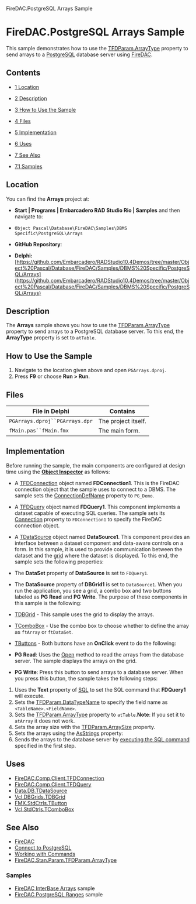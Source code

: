 FireDAC.PostgreSQL Arrays Sample[]()
# FireDAC.PostgreSQL Arrays Sample 


This sample demonstrates how to use the [TFDParam.ArrayType](http://docwiki.embarcadero.com/Libraries/en/FireDAC.Stan.Param.TFDParam.ArrayType) property to send arrays to a [PostgreSQL](http://docwiki.embarcadero.com/RADStudio/en/Connect_to_PostgreSQL_(FireDAC)) database server using [FireDAC](http://docwiki.embarcadero.com/RADStudio/en/FireDAC).
## Contents



* [1 Location](#Location)
* [2 Description](#Description)
* [3 How to Use the Sample](#How_to_Use_the_Sample)
* [4 Files](#Files)
* [5 Implementation](#Implementation)
* [6 Uses](#Uses)
* [7 See Also](#See_Also)

* [7.1 Samples](#Samples)


## Location 

You can find the **Arrays** project at:
* **Start | Programs | Embarcadero RAD Studio Rio | Samples** and then navigate to:

* `Object Pascal\Database\FireDAC\Samples\DBMS Specific\PostgreSQL\Arrays`

* **GitHub Repository**:

* **Delphi:**[https://github.com/Embarcadero/RADStudio10.4Demos/tree/master/Object%20Pascal/Database/FireDAC/Samples/DBMS%20Specific/PostgreSQL/Arrays](https://github.com/Embarcadero/RADStudio10.4Demos/tree/master/Object%20Pascal/Database/FireDAC/Samples/DBMS%20Specific/PostgreSQL/Arrays)

## Description 

The **Arrays** sample shows you how to use the [TFDParam.ArrayType](http://docwiki.embarcadero.com/Libraries/en/FireDAC.Stan.Param.TFDParam.ArrayType) property to send arrays to a PostgreSQL database server. To this end, the **ArrayType** property is set to `atTable`.
## How to Use the Sample 


1.  Navigate to the location given above and open `PGArrays.dproj`.
2.  Press **F9** or choose **Run > Run**.

## Files 



| File in Delphi               | Contains          |
|------------------------------|-------------------|
|`PGArrays.dproj``PGArrays.dpr`|The project itself.|
|`fMain.pas``fMain.fmx`        |The main form.     |


## Implementation 

Before running the sample, the main components are configured at design time using the **[Object Inspector](http://docwiki.embarcadero.com/RADStudio/en/Object_Inspector)** as follows:
*  A [TFDConnection](http://docwiki.embarcadero.com/Libraries/en/FireDAC.Comp.Client.TFDConnection) object named **FDConnection1**. This is the FireDAC connection object that the sample uses to connect to a DBMS. The sample sets the [ConnectionDefName](http://docwiki.embarcadero.com/Libraries/en/FireDAC.Comp.Client.TFDCustomConnection.ConnectionDefName) property to `PG_Demo`.

*  A [TFDQuery](http://docwiki.embarcadero.com/Libraries/en/FireDAC.Comp.Client.TFDQuery) object named **FDQuery1**. This component implements a dataset capable of executing SQL queries. The sample sets its [Connection](http://docwiki.embarcadero.com/Libraries/en/FireDAC.Comp.Client.TFDRdbmsDataSet.Connection) property to `FDConnection1` to specify the FireDAC connection object.

*  A [TDataSource](http://docwiki.embarcadero.com/Libraries/en/Data.DB.TDataSource) object named **DataSource1**. This component provides an interface between a dataset component and data-aware controls on a form. In this sample, it is used to provide communication between the dataset and the [grid](http://docwiki.embarcadero.com/Libraries/en/Vcl.DBGrids.TDBGrid) where the dataset is displayed. To this end, the sample sets the following properties:

*  The **DataSet** property of **DataSource** is set to `FDQuery1`.
*  The **DataSource** property of **DBGrid1** is set to `DataSource1`.
When you run the application, you see a grid, a combo box and two buttons labeled as **PG Read** and **PG Write**. The purpose of these components in this sample is the following:
* [TDBGrid](http://docwiki.embarcadero.com/Libraries/en/Vcl.DBGrids.TDBGrid) - This sample uses the grid to display the arrays.
* [TComboBox](http://docwiki.embarcadero.com/Libraries/en/Vcl.StdCtrls.TComboBox) - Use the combo box to choose whether to define the array as `ftArray` or `ftDataSet`.
* [TButtons](http://docwiki.embarcadero.com/Libraries/en/Vcl.StdCtrls.TButton) - Both buttons have an **OnClick** event to do the following:

* **PG Read**:
Uses the [Open](http://docwiki.embarcadero.com/Libraries/en/FireDAC.Comp.Client.TFDRdbmsDataSet.Open) method to read the arrays from the database server. The sample displays the arrays on the grid.

* **PG Write**:
Press this button to send arrays to a database server. When you press this button, the sample takes the following steps:

1.  Uses the **Text** property of [SQL](http://docwiki.embarcadero.com/Libraries/en/FireDAC.Comp.Client.TFDQuery.SQL) to set the SQL command that **FDQuery1** will execute.
2.  Sets the [TFDParam.DataTypeName](http://docwiki.embarcadero.com/Libraries/en/FireDAC.Stan.Param.TFDParam.DataTypeName) to specify the field name as `<TableName>.<FieldName>`.
3.  Sets the [TFDParam.ArrayType](http://docwiki.embarcadero.com/Libraries/en/FireDAC.Stan.Param.TFDParam.ArrayType) property to `atTable`.**Note**: If you set it to `atArray` it does not work.
4.  Sets the array size with the [TFDParam.ArraySize](http://docwiki.embarcadero.com/Libraries/en/FireDAC.Stan.Param.TFDParam.ArraySize) property.
5.  Sets the arrays using the [AsStrings](http://docwiki.embarcadero.com/Libraries/en/FireDAC.Stan.Param.TFDMacro.AsString) property:
6.  Sends the arrays to the database server by [executing the SQL command](http://docwiki.embarcadero.com/Libraries/en/FireDAC.Comp.Client.TFDCustomQuery.ExecSQL) specified in the first step.

## Uses 


* [FireDAC.Comp.Client.TFDConnection](http://docwiki.embarcadero.com/Libraries/en/FireDAC.Comp.Client.TFDConnection)
* [FireDAC.Comp.Client.TFDQuery](http://docwiki.embarcadero.com/Libraries/en/FireDAC.Comp.Client.TFDQuery)
* [Data.DB.TDataSource](http://docwiki.embarcadero.com/Libraries/en/Data.DB.TDataSource)
* [Vcl.DBGrids.TDBGrid](http://docwiki.embarcadero.com/Libraries/en/Vcl.DBGrids.TDBGrid)
* [FMX.StdCtrls.TButton](http://docwiki.embarcadero.com/Libraries/en/FMX.StdCtrls.TButton)
* [Vcl.StdCtrls.TComboBox](http://docwiki.embarcadero.com/Libraries/en/Vcl.StdCtrls.TComboBox)

## See Also 


* [FireDAC](http://docwiki.embarcadero.com/RADStudio/en/FireDAC)
* [Connect to PostgreSQL](http://docwiki.embarcadero.com/RADStudio/en/Connect_to_PostgreSQL_(FireDAC))
* [Working with Commands](http://docwiki.embarcadero.com/RADStudio/en/Working_with_Commands_(FireDAC))
* [FireDAC.Stan.Param.TFDParam.ArrayType](http://docwiki.embarcadero.com/Libraries/en/FireDAC.Stan.Param.TFDParam.ArrayType)

### Samples 


* [FireDAC InterBase Arrays](http://docwiki.embarcadero.com/CodeExamples/en/FireDAC.InterBase_Arrays_Sample) sample
* [FireDAC PostgreSQL Ranges](http://docwiki.embarcadero.com/CodeExamples/en/FireDAC.PostgreSQL_Ranges_Sample) sample





